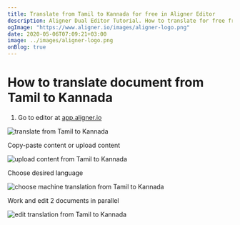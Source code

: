 ```yaml
---
title: Translate from Tamil to Kannada for free in Aligner Editor
description: Aligner Dual Editor Tutorial. How to translate for free from Tamil to Kannada. Aligner is multilingual document management platform. 
ogImage: "https://www.aligner.io/images/aligner-logo.png"
date: 2020-05-06T07:09:21+03:00
image: ../images/aligner-logo.png
onBlog: true
---
```


# How to translate document from Tamil to Kannada

1. Go to editor at [app.aligner.io](https://app.aligner.io "Aligner App web page")

![translate from Tamil to Kannada](../aligner-blank-editor.png "translate from Tamil to Kannada")

Copy-paste content or upload content

![upload content from Tamil to Kannada](../aligner-uploaded-document.png "upload content from Tamil to Kannada")

Choose desired language

![choose machine translation from Tamil to Kannada](../aligner-language-dropdown.png "choose machine translation from Tamil to Kannada")

Work and edit 2 documents in parallel

![edit translation from Tamil to Kannada](../aligner-double-sitded-editor.png "edit translation from Tamil to Kannada")

